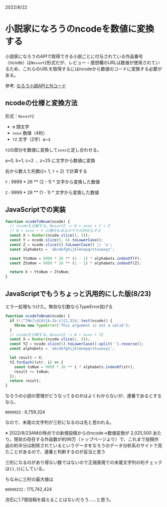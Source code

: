 2022/8/22

# 小説家になろうのncodeを数値に変換する

小説家になろうのAPIで取得できる小説ごとに付与されている作品番号（ncode）は`NxxxxYZ`形式だが、レビュー・感想欄のURLは数値が使用されているため、これらのURLを取得するにはncodeから数値のコードに変換する必要がある。   

参考: [なろう小説APIとNコード](https://syosetu.com/bbstopic/top/topicid/2733/)

## ncodeの仕様と変換方法

形式：`NxxxxYZ`
- `N` 頭文字
- `xxxx` 数値（4桁）
- `YZ` 文字（2字）a~z

`YZ`の部分を数値に変換して`xxxx`と足し合わせる。

a=0, b=1, c=2 ... z=25 に文字から数値に変換

右から数えた桁数(`Z`= 1, `Y` = 2) で計算する    

`Y` : 9999 * 26 ** (2 - 1) * 文字から変換した数値

`Z` : 9999 * 26 ** (1 - 1) * 文字から変換した数値

## JavaScriptでの実装
```javascript
function ncodeToNnum(ncode) {
  // ncodeを分解する。NxxxxYZ -> N + xxxx + Y + Z
  // N + xxxx + Y の場合もあるのでその対応もする
  const X = Number(ncode.slice(1, 5));
  const Y = ncode.slice(5, 6).toLowerCase();
  const Z = ncode.slice(6).toLowerCase() || 'a';
  const alphabets = 'abcdefghijklmnopqrstuvwxyz';

  const YtoNum = 9999 * 26 ** (2 - 1) * alphabets.indexOf(Y);
  const ZtoNum = 9999 * 26 ** (1 - 1) * alphabets.indexOf(Z);

  return X + YtoNum + ZtoNum;
}
```
## JavaScriptでもうちょっと汎用的にした版(8/23)
エラー処理もつけた。無効な引数ならTypeError投げる
```javascript
function ncodeToNnum(ncode) {
  if (!/^[Nn]\d{4}[A-Za-z]{1,3}$/.test(ncode)) {
    throw new TypeError('This argument is not a valid');
  }
  // ncodeを分解する。NxxxxYZ -> N + xxxx + YZ
  const X = Number(ncode.slice(1, 5));
  const YZ = ncode.slice(5).toLowerCase().split('').reverse();
  const alphabets = 'abcdefghijklmnopqrstuvwxyz';

  let result = X;
  YZ.forEach((str, i) => {
    const toNum = 9999 * 26 ** i * alphabets.indexOf(str);
    result += toNum;
  });
  return result;
}
```
なろうの小説の管理がどうなってるのかはよくわからないが、連番であるとするなら、

`N9999ZZ` : 6,759,324    

なので、末尾の文字列が三桁になるのは先と思われる。

※ 2022/8/23AMの時点での新規投稿からのncode→数値変換が 2,025,500 あたり。現状の存在する作品数が約98万（トップページより）で、これまで投稿作品の約半分は削除されているというデータをなろうのデータ分析系のサイトで見たことがあるので、連番と判断するのが妥当と思う

三桁になるのがあり得ない数ではないので正規表現での末尾文字列の桁チェックは`{1,3}`にしている。

ちなみに三桁の最大値は

`N9999ZZZ` : 175,742,424

流石に1.7億投稿を超えることはないだろう……と思う。
